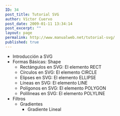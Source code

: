 ```yaml
---
ID: 34
post_title: Tutorial SVG
author: Víctor Cuervo
post_date: 2009-01-11 13:34:14
post_excerpt: ""
layout: page
permalink: http://www.manualweb.net/tutorial-svg/
published: true
---
```

<ul>
	<li>Introducción a SVG</li>
	<li>Formas Básicas: Shape
<ul>
	<li>Rectángulos en SVG: El elemento RECT</li>
	<li>Círculos en SVG: El elemento CIRCLE</li>
	<li>Elipses en SVG: El elemento ELLIPSE</li>
	<li>Líneas en SVG: El elemento LINE</li>
	<li>Polígonos en SVG: El elemento POLYGON</li>
	<li>Polilineas en SVG: El elemento POLYLINE</li>
</ul>
</li>
	<li>Filtros
<ul>
	<li>Gradientes
<ul>
	<li>Gradiente Lineal</li>
</ul>
</li>
</ul>
</li>
</ul>